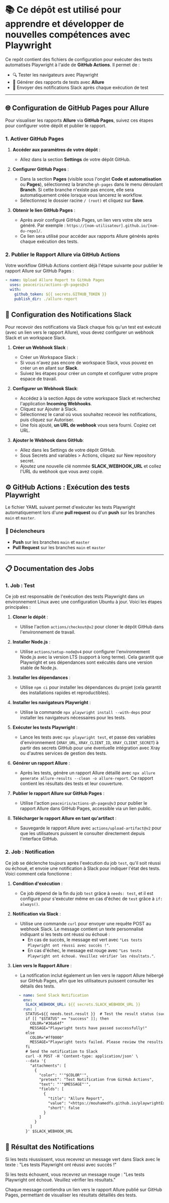 # 📚 Ce dépôt est utilisé pour apprendre et développer de nouvelles compétences avec Playwright

Ce repôt contient des fichiers de configuration pour exécuter des tests automatisés Playwright à l'aide de **GitHub Actions**. Il permet de :
- 🔍 Tester les navigateurs avec Playwright
- 🚀 Générer des rapports de tests avec **Allure**
- 🔔 Envoyer des notifications Slack après chaque exécution de test

---
## 🌐 Configuration de GitHub Pages pour Allure

Pour visualiser les rapports **Allure** via **GitHub Pages**, suivez ces étapes pour configurer votre dépôt et publier le rapport.

### 1. Activer GitHub Pages

1. **Accéder aux paramètres de votre dépôt** :
    - Allez dans la section **Settings** de votre dépôt GitHub.

2. **Configurer GitHub Pages** :
    - Dans la section **Pages** (visible sous l'onglet **Code et automatisation** ou **Pages**), sélectionnez la branche `gh-pages` dans le menu déroulant **Branch**. Si cette branche n'existe pas encore, elle sera automatiquement créée lorsque vous lancerez le workflow.
    - Sélectionnez le dossier racine `/ (root)` et cliquez sur **Save**.

3. **Obtenir le lien GitHub Pages** :
    - Après avoir configuré GitHub Pages, un lien vers votre site sera généré. Par exemple : `https://[nom-utilisateur].github.io/[nom-du-repo]/`.
    - Ce lien sera utilisé pour accéder aux rapports Allure générés après chaque exécution des tests.

### 2. Publier le Rapport Allure via GitHub Actions

Votre workflow GitHub Actions contient déjà l'étape suivante pour publier le rapport Allure sur GitHub Pages :

```yaml
- name: Upload Allure Report to GitHub Pages
  uses: peaceiris/actions-gh-pages@v3
  with:
    github_token: ${{ secrets.GITHUB_TOKEN }}
    publish_dir: ./allure-report
```

## 🔔 Configuration des Notifications Slack

Pour recevoir des notifications via Slack chaque fois qu'un test est exécuté (avec un lien vers le rapport Allure), vous devez configurer un webhook Slack et un workspace Slack.


1. **Créer un Webhook Slack** :
    - Créer un Workspace Slack :
    - Si vous n'avez pas encore de workspace Slack, vous pouvez en créer un en allant sur **Slack**.
    - Suivez les étapes pour créer un compte et configurer votre propre espace de travail.



2. **Configurer un Webhook Slack**:
    - Accédez à la section Apps de votre workspace Slack et recherchez l'application **Incoming Webhooks**.
    - Cliquez sur Ajouter à Slack.
    - Sélectionnez le canal où vous souhaitez recevoir les notifications, puis cliquez sur Autoriser.
    - Une fois ajouté, **un URL de webhook** vous sera fourni. Copiez cet URL.


3. **Ajouter le Webhook dans GitHub**:
    - Allez dans les Settings de votre dépôt GitHub.
    - Sous Secrets and variables > Actions, cliquez sur New repository secret.
    - Ajoutez une nouvelle clé nommée **SLACK_WEBHOOK_URL** et collez l'URL du webhook que vous avez copié.



## ⚙️ GitHub Actions : Exécution des tests Playwright

Le fichier YAML suivant permet d'exécuter les tests Playwright automatiquement lors d'une **pull request** ou d'un **push** sur les branches `main` et `master`.

### 🎯 Déclencheurs
- **Push** sur les branches `main` et `master`
- **Pull Request** sur les branches `main` et `master`

---


## 📋 Documentation des Jobs

### **1. Job : Test**

Ce job est responsable de l'exécution des tests Playwright dans un environnement Linux avec une configuration Ubuntu à jour. Voici les étapes principales :

1. **Cloner le dépôt** :
    - Utilise l'action `actions/checkout@v2` pour cloner le dépôt GitHub dans l'environnement de travail.

2. **Installer Node.js** :
    - Utilise `actions/setup-node@v4` pour configurer l'environnement Node.js avec la version LTS (support à long terme). Cela garantit que Playwright et ses dépendances sont exécutés dans une version stable de Node.js.

3. **Installer les dépendances** :
    - Utilise `npm ci` pour installer les dépendances du projet (cela garantit des installations rapides et reproductibles).

4. **Installer les navigateurs Playwright** :
    - Utilise la commande `npx playwright install --with-deps` pour installer les navigateurs nécessaires pour les tests.

5. **Exécuter les tests Playwright** :
    - Lance les tests avec `npx playwright test`, et passe des variables d'environnement (`XRAY_URL`, `XRAY_CLIENT_ID`, `XRAY_CLIENT_SECRET`) à partir des secrets GitHub pour une éventuelle intégration avec Xray ou d'autres services de gestion des tests.

6. **Générer un rapport Allure** :
    - Après les tests, génère un rapport Allure détaillé avec `npx allure generate allure-results --clean -o allure-report`. Ce rapport contient les résultats des tests et leur couverture.

7. **Publier le rapport Allure sur GitHub Pages** :
    - Utilise l'action `peaceiris/actions-gh-pages@v3` pour publier le rapport Allure dans GitHub Pages, accessible via un lien public.

8. **Télécharger le rapport Allure en tant qu'artifact** :
    - Sauvegarde le rapport Allure avec `actions/upload-artifact@v2` pour que les utilisateurs puissent le consulter directement depuis l'interface GitHub.

### **2. Job : Notification**

Ce job se déclenche toujours après l'exécution du job `test`, qu'il soit réussi ou échoué, et envoie une notification à Slack pour indiquer l'état des tests. Voici comment cela fonctionne :

1. **Condition d'exécution** :
    - Ce job dépend de la fin du job `test` grâce à `needs: test`, et il est configuré pour s'exécuter même en cas d'échec de `test` grâce à `if: always()`.

2. **Notification via Slack** :
    - Utilise une commande `curl` pour envoyer une requête POST au webhook Slack. Le message contient un texte personnalisé indiquant si les tests ont réussi ou échoué :
        - En cas de succès, le message est vert avec `"Les tests Playwright ont réussi avec succès !"`.
        - En cas d'échec, le message est rouge avec `"Les tests Playwright ont échoué. Veuillez vérifier les résultats."`.

3. **Lien vers le Rapport Allure** :
    - La notification inclut également un lien vers le rapport Allure hébergé sur GitHub Pages, afin que les utilisateurs puissent consulter les détails des tests.

```yaml
      - name: Send Slack Notification
        env:
         SLACK_WEBHOOK_URL: ${{ secrets.SLACK_WEBHOOK_URL }}
        run: |
         STATUS=${{ needs.test.result }}  # Test the result status (success or failure)
         if [[ "$STATUS" == "success" ]]; then
           COLOR="#36a64f"
           MESSAGE="Playwright tests have passed successfully!"
         else
           COLOR="#ff0000"
           MESSAGE="Playwright tests failed. Please review the results."
         fi
         # Send the notification to Slack
         curl -X POST -H 'Content-type: application/json' \
         --data '{
           "attachments": [
             {
               "color": "'"$COLOR"'",
               "pretext": "Test Notification from GitHub Actions",
               "text": "'"$MESSAGE"'",
               "fields": [
                 {
                   "title": "Allure Report",
                   "value": "<https://mouhamedfs.github.io/playwrightExpert/|Allure Test Report>",
                   "short": false
                 }
               ]
             }
           ]
         }' $SLACK_WEBHOOK_URL
```

## 🔔 Résultat des Notifications


Si les tests réussissent, vous recevrez un message vert dans Slack avec le texte :
"Les tests Playwright ont réussi avec succès !"

Si les tests échouent, vous recevrez un message rouge :
"Les tests Playwright ont échoué. Veuillez vérifier les résultats."

Chaque message contiendra un lien vers le rapport Allure publié sur GitHub Pages, permettant de visualiser les résultats détaillés des tests.